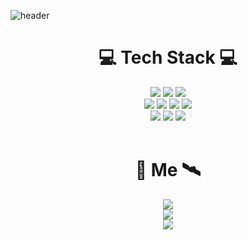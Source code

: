 ![header](https://capsule-render.vercel.app/api?type=waving&color=gradient&height=270&section=header&text=ShinWoo%20&fontSize=80&fontAlignY=42&fontColor=ffff)

<h1 align="center">💻 Tech Stack 💻</h1>

<p align="center">
  <img src="https://img.shields.io/badge/C-263235?style=flat&logo=C&logoColor=color " />
  <img src="https://img.shields.io/badge/C++-00599C?style=flat-square&logo=C%2B%2B&logoColor=white "/>
  <img src="https://img.shields.io/badge/Python-3776AB?style=flat-square&logo=python&logoColor=white "/>
  <br>
  <img src="https://img.shields.io/badge/HTML5-E34F26?style=flat-square&logo=HTML5&logoColor=white " />
  <img src="https://img.shields.io/badge/CSS3-1572B6?style=flat-square&logo=CSS3&logoColor=white "/>
  <img src="https://img.shields.io/badge/JavaScript-F7DF1E?style=flat-square&logo=javascript&logoColor=white "/>
  <img src="https://img.shields.io/badge/Unity-222324?style=flat-square&logo=unity&logoColor=white "/>
  <br>
  <img src="https://img.shields.io/badge/VisualStudio-5C2D91?style=flat-square&logo=Visual Studio&logoColor=white "/>
  <img src="https://img.shields.io/badge/VisualStudioCode-007ACC?style=flat-square&logo=Visual Studio Code&logoColor=white "/>
  <img src="https://img.shields.io/badge/Blender-EA7600?style=flat-square&logo=Blender&logoColor=white "/>
  <br><br>
</p>

<h1 align="center">📡 Me 🛰</h1>
<p align="center">
  <a href="https://blog.naver.com/satellite_07"><img src="https://img.shields.io/badge/-Blog-03C75A?style=flat-square&logo=Naver&logoColor=white"/></a>
  <br>
  <a href="https://www.instagram.com/satell_07/"><img src="https://img.shields.io/badge/-Instargram-E4405F?style=flat-square&logo=Instagram&logoColor=white"/></a>
  <br>
  <a href="mailto:lsw071218@gmail.com"><img src="https://img.shields.io/badge/-lsw071218@gmail.com-263235?style=flat&logo=Gmail&logoColor=color"/></a>
  <br><br><br>

</p>
</div>
